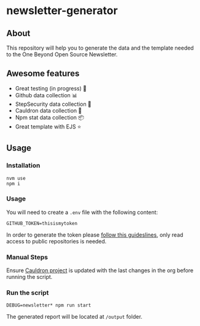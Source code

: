 # newsletter-generator

## About 

This repository will help you to generate the data and the template needed to the One Beyond Open Source Newsletter.


## Awesome features

- Great testing (in progress) 🍿
- Github data collection 📊
- StepSecurity data collection 🔐
- Cauldron data collection 🍲
- Npm stat data collection 📦
- Great template with EJS ⭐️


## Usage

### Installation

```
nvm use
npm i
```

### Usage

You will need to create a `.env` file with the following content:

```
GITHUB_TOKEN=thisismytoken
```

In order to generate the token please [follow this guideslines](https://docs.github.com/en/enterprise-server@3.4/authentication/keeping-your-account-and-data-secure/creating-a-personal-access-token), only read access to public repositories is needed.


### Manual Steps

Ensure [Cauldron project](https://cauldron.io/project/7192) is updated with the last changes in the org before running the script.


### Run the script

```
DEBUG=newsletter* npm run start
```

The generated report will be located at `/output` folder.
